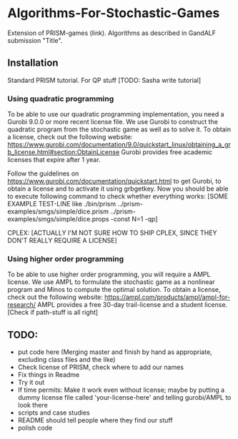 # Algorithms-For-Stochastic-Games

Extension of PRISM-games (link).
Algorithms as described in GandALF submission "Title".

## Installation

Standard PRISM tutorial.
For QP stuff [TODO: Sasha write tutorial]
### Using quadratic programming
To be able to use our quadratic programming implementation, you need a Gurobi 9.0.0 or more recent license file. We use Gurobi to construct the quadratic program from the stochastic game as well as to solve it.
To obtain a license, check out the following website:
https://www.gurobi.com/documentation/9.0/quickstart_linux/obtaining_a_grb_license.html#section:ObtainLicense
Gurobi provides free academic licenses that expire after 1 year.

Follow the guidelines on https://www.gurobi.com/documentation/quickstart.html to get Gurobi, to obtain a license and to activate it using grbgetkey.
Now you should be able to execute following command to check whether everything works:
[SOME EXAMPLE TEST-LINE like ./bin/prism ../prism-examples/smgs/simple/dice.prism ../prism-examples/smgs/simple/dice.props -const N=1 -qp]

CPLEX:
[ACTUALLY I'M NOT SURE HOW TO SHIP CPLEX, SINCE THEY DON'T REALLY REQUIRE A LICENSE]

### Using higher order programming
To be able to use higher order programming, you will require a AMPL license. We use AMPL to formulate the stochastic game as a nonlinear program and Minos to compute the optimal solution.
To obtain a license, check out the following website:
https://ampl.com/products/ampl/ampl-for-research/
AMPL provides a free 30-day trail-license and a student license.
[Check if path-stuff is all right]

## TODO:
- put code here (Merging master and finish by hand as appropriate, excluding class files and the like)
- Check license of PRISM, check where to add our names
- Fix things in Readme
- Try it out
- If time permits: Make it work even without license; maybe by putting a dummy license file called 'your-license-here' and telling gurobi/AMPL to look there
- scripts and case studies
- README should tell people where they find our stuff
- polish code
